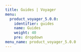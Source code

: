 ```yaml
---
title: Guides | Voyager
menu:
  product_voyager_5.0.0:
    identifier: guides
    name: Guides
    weight: 40
    pre: dropdown
menu_name: product_voyager_5.0.0
---
```


